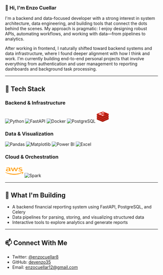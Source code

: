 ### 👋 Hi, I'm Enzo Cuellar

I'm a backend and data-focused developer with a strong interest in system architecture, data engineering, and building tools that connect the dots behind the scenes. My approach is pragmatic: I enjoy designing robust APIs, automating workflows, and working with data—from pipelines to analytics.

After working in frontend, I naturally shifted toward backend systems and data infrastructure, where I found deeper alignment with how I think and work. I'm currently building end-to-end personal projects that involve everything from authentication and user management to reporting dashboards and background task processing.

---

## 🧰 Tech Stack

### Backend & Infrastructure  
<div align="left">
  <img src="https://cdn.worldvectorlogo.com/logos/python-5.svg" alt="Python" width="40" height="40"/>
  <img src="https://cdn.worldvectorlogo.com/logos/fastapi-1.svg" alt="FastAPI" width="40" height="40"/>
  <img src="https://cdn.worldvectorlogo.com/logos/docker.svg" alt="Docker" width="40" height="40"/>
  <img src="https://cdn.worldvectorlogo.com/logos/postgresql.svg" alt="PostgreSQL" width="40" height="40"/>
  <img src="https://raw.githubusercontent.com/devicons/devicon/master/icons/redis/redis-original.svg" alt="Redis" width="40" height="40"/>
</div>

### Data & Visualization  
<div align="left">
  <img src="https://cdn.worldvectorlogo.com/logos/pandas.svg" alt="Pandas" width="40" height="40"/>
  <img src="https://cdn.worldvectorlogo.com/logos/matplotlib-1.svg" alt="Matplotlib" width="40" height="40"/>
  <img src="https://cdn.worldvectorlogo.com/logos/power-bi.svg" alt="Power BI" width="80" height="40"/>
  <img src="https://cdn.worldvectorlogo.com/logos/excel-4.svg" alt="Excel" width="80" height="40"/>
</div>

### Cloud & Orchestration  
<div align="left">
  <img src="https://raw.githubusercontent.com/devicons/devicon/6910f0503efdd315c8f9b858234310c06e04d9c0/icons/amazonwebservices/amazonwebservices-plain-wordmark.svg" alt="AWS" width="60" height="40"/>
  <img src="https://cdn.worldvectorlogo.com/logos/apache-spark-5.svg" alt="Spark" width="40" height="40"/>
</div>

---

## 🚀 What I'm Building

- A backend financial reporting system using FastAPI, PostgreSQL, and Celery  
- Data pipelines for parsing, storing, and visualizing structured data  
- Interactive tools to explore analytics and generate reports  

---

## 📫 Connect With Me

- Twitter: [@enzocuellar8](https://twitter.com/enzocuellar8)  
- GitHub: [devenzo35](https://github.com/devenzo35)  
- Email: enzocuellar12@gmail.com  
